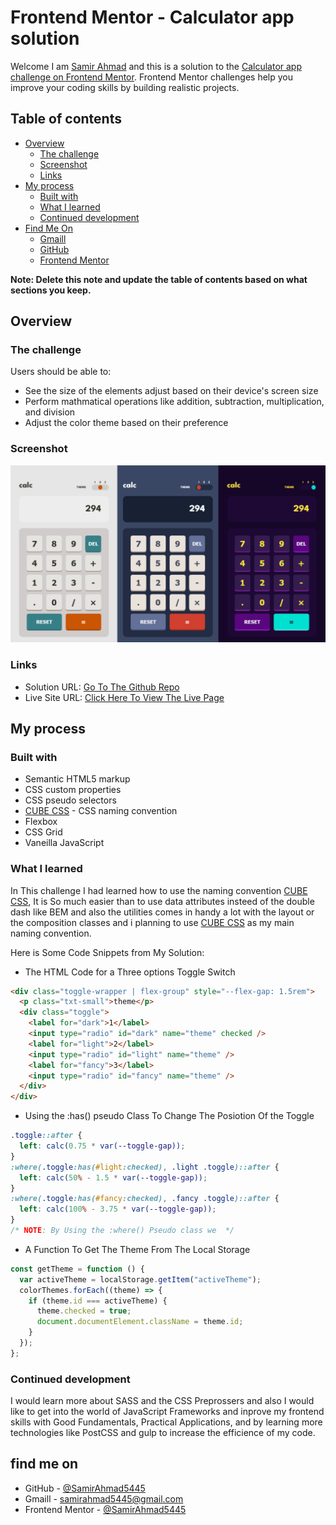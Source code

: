 # Frontend Mentor - Calculator app solution

Welcome I am [Samir Ahmad](https://github.com/SamirAhmad5445) and this is a solution to the [Calculator app challenge on Frontend Mentor](https://www.frontendmentor.io/challenges/calculator-app-9lteq5N29). Frontend Mentor challenges help you improve your coding skills by building realistic projects.

## Table of contents

- [Overview](#overview)
  - [The challenge](#the-challenge)
  - [Screenshot](#screenshot)
  - [Links](#links)
- [My process](#my-process)
  - [Built with](#build-with)
  - [What I learned](#what-i-learned)
  - [Continued development](#continued-development)
- [Find Me On](#find-me-on)
  - [Gmaill](mailto:samirahmad5445@gmail.com)
  - [GitHub](https://github.com/SamirAhmad5445)
  - [Frontend Mentor](https://www.frontendmentor.io/profile/SamirAhmad5445)

**Note: Delete this note and update the table of contents based on what sections you keep.**

## Overview

### The challenge

Users should be able to:

- See the size of the elements adjust based on their device's screen size
- Perform mathmatical operations like addition, subtraction, multiplication, and division
- Adjust the color theme based on their preference

### Screenshot

![Screenshot for my solution](./design/solution-screenshot.png)

### Links

- Solution URL: [Go To The Github Repo](https://github.com/SamirAhmad5445/calculator-app-main)
- Live Site URL: [Click Here To View The Live Page](https://samirahmad5445.github.io/calculator-app-main/)

## My process

### Built with

- Semantic HTML5 markup
- CSS custom properties
- CSS pseudo selectors
- [CUBE CSS](https://cube.fyi/) - CSS naming convention
- Flexbox
- CSS Grid
- Vaneilla JavaScript

### What I learned

In This challenge I had learned how to use the naming convention [CUBE CSS](https://cube.fyi/), It is So much easier than to use data attributes insteed of the double dash like BEM and also the utilities comes in handy a lot with the layout or the composition classes and i planning to use [CUBE CSS](https://cube.fyi/) as my main naming convention.

Here is Some Code Snippets from My Solution:

- The HTML Code for a Three options Toggle Switch

```html
<div class="toggle-wrapper | flex-group" style="--flex-gap: 1.5rem">
  <p class="txt-small">theme</p>
  <div class="toggle">
    <label for="dark">1</label>
    <input type="radio" id="dark" name="theme" checked />
    <label for="light">2</label>
    <input type="radio" id="light" name="theme" />
    <label for="fancy">3</label>
    <input type="radio" id="fancy" name="theme" />
  </div>
</div>
```

- Using the :has() pseudo Class To Change The Posiotion Of the Toggle

```css
.toggle::after {
  left: calc(0.75 * var(--toggle-gap));
}
:where(.toggle:has(#light:checked), .light .toggle)::after {
  left: calc(50% - 1.5 * var(--toggle-gap));
}
:where(.toggle:has(#fancy:checked), .fancy .toggle)::after {
  left: calc(100% - 3.75 * var(--toggle-gap));
}
/* NOTE: By Using the :where() Pseudo class we  */
```

- A Function To Get The Theme From The Local Storage

```js
const getTheme = function () {
  var activeTheme = localStorage.getItem("activeTheme");
  colorThemes.forEach((theme) => {
    if (theme.id === activeTheme) {
      theme.checked = true;
      document.documentElement.className = theme.id;
    }
  });
};
```

### Continued development

I would learn more about SASS and the CSS Preprossers and also I would like to get into the world of JavaScript Frameworks and inprove my frontend skills with Good Fundamentals, Practical Applications, and by learning more technologies like PostCSS and gulp to increase the efficience of my code.

## find me on

- GitHub - [@SamirAhmad5445](https://github.com/SamirAhmad5445)
- Gmaill - [samirahmad5445@gmail.com](samirahmad5445@gmail.com)
- Frontend Mentor - [@SamirAhmad5445](https://www.frontendmentor.io/profile/SamirAhmad5445)
